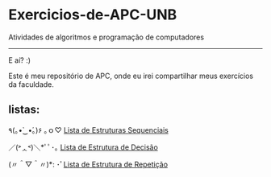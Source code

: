 # Exercicios-de-APC-UNB
Atividades de algoritmos e programação de computadores

---

E aí? :)

Este é meu repositório de APC, onde eu irei compartilhar meus exercícios da faculdade.

**listas:**
---
٩(｡•̀‿•́｡)۶ ｡ｏ♡ [Lista de Estruturas Sequenciais](https://github.com/leticia-oliveira/Exercicios-de-APC-UNB/blob/main/Lista%20de%20Estruturas%20Sequenciais)
	
／(˃ᆺ˂)＼*ﾟﾟ･｡ [Lista de Estrutura de Decisão](https://github.com/leticia-oliveira/Exercicios-de-APC-UNB/blob/main/Lista%20de%20Estrutura%20de%20Decis%C3%A3o)

(〃＾▽＾〃)*: ･ﾟ[Lista de Estrutura de Repetição]()
